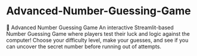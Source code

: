 # Advanced-Number-Guessing-Game
🎯 Advanced Number Guessing Game  An interactive Streamlit-based Number Guessing Game where players test their luck and logic against the computer! Choose your difficulty level, make your guesses, and see if you can uncover the secret number before running out of attempts.
